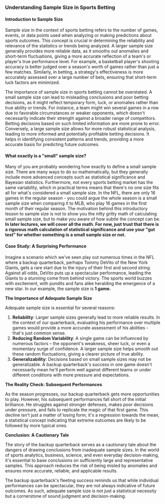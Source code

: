 
### Understanding Sample Size in Sports Betting

#### Introduction to Sample Size

Sample size in the context of sports betting refers to the number of games, events, or data points used when analyzing or making predictions about sports outcomes. This concept is crucial in determining the reliability and relevance of the statistics or trends being analyzed. A larger sample size generally provides more reliable data, as it smooths out anomalies and short-term fluctuations, giving a more accurate reflection of a team's or player's true performance level. For example, a basketball player's shooting accuracy is better judged over a season's worth of games rather than just a few matches. Similarly, in betting, a strategy's effectiveness is more accurately assessed over a large number of bets, ensuring that short-term luck factors are minimized.

The importance of sample size in sports betting cannot be overstated. A small sample size can lead to misleading conclusions and poor betting decisions, as it might reflect temporary form, luck, or anomalies rather than true ability or trends. For instance, a team might win several games in a row due to favorable circumstances or weaker opponents, which doesn't necessarily indicate their strength against a broader range of competitors. Betting decisions based on such limited information are more prone to error. Conversely, a large sample size allows for more robust statistical analysis, leading to more informed and potentially profitable betting decisions. It helps in identifying consistent patterns and trends, providing a more accurate basis for predicting future outcomes.

#### What exactly is a "small" sample size?

Many of you are probably wondering how exactly to define a small sample size. There are many ways to do so mathematically, but they generally include more advanced concepts such as statistical significance and Bayesian statistics. Furthermore, not every sports betting market has the same variability, which in practical terms means that there's no one size fits all for what's considered a small sample size. In the NFL, there are only 16 games in the regular season - you could argue the whole season is a small sample size when comparing it to MLB, who play 16 games in the first month of their regular season. The motivation behind this introductory lesson to sample size is not to show you the nitty gritty math of calculating small sample size, but to make you aware of how subtle the concept can be. **In later lectures, we will cover all the math. For now, just trust that there is a rigorous math calculation of statistical significance and use your "gut test" for whether something is a small sample size or not.**

#### **Case Study:** A Surprising Performance

Imagine a scenario which we've seen play out numerous times in the NFL where a backup quarterback, perhaps Tommy DeVito of the New York Giants, gets a rare start due to the injury of their first and second string. Against all odds, DeVito puts up a spectacular performance, leading the Giants to a stunning come from behind victory. The sports world buzzes with excitement, with pundits and fans alike heralding the emergence of a new star. In our example, the sample size is **1 game.**

**The Importance of Adequate Sample Size**

Adequate sample size is essential for several reasons:

1. **Reliability**: Larger sample sizes generally lead to more reliable results. In the context of our quarterback, evaluating his performance over multiple games would provide a more accurate assessment of his abilities - that's just common sense.
2. **Reducing Random Variability**: A single game can be influenced by numerous factors – the opponent's weakness, sheer luck, or even a momentary surge of confidence. A larger sample size helps smooth out these random fluctuations, giving a clearer picture of true ability.
3. **Generalizability**: Decisions based on small sample sizes may not be generalizable. A backup quarterback's success in one game doesn't necessarily mean he'll perform well against different teams or under different conditions with more pressure and expectations.

**The Reality Check: Subsequent Performances**

As the season progresses, our backup quarterback gets more opportunities to play. However, his subsequent performances fall short of the initial brilliance. He struggles against stronger defenses, makes poor decisions under pressure, and fails to replicate the magic of that first game. This decline isn't just a matter of losing form; it's a regression towards the mean, a statistical concept indicating that extreme outcomes are likely to be followed by more typical ones.

**Conclusion: A Cautionary Tale**

The story of the backup quarterback serves as a cautionary tale about the dangers of drawing conclusions from inadequate sample sizes. In the world of sports analytics, business, science, and even everyday decision-making, it's essential to base conclusions on sufficiently large and representative samples. This approach reduces the risk of being misled by anomalies and ensures more accurate, reliable, and applicable results.

The backup quarterback's fleeting success reminds us that while individual performances can be spectacular, they are not always indicative of future outcomes. As such, adequate sample size is not just a statistical necessity but a cornerstone of sound judgment and decision-making.